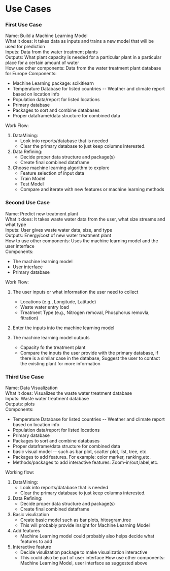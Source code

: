 # Use Cases

### First Use Case

Name: Build a Machine Learning Model<br/>
What it does: It takes data as inputs and trains a new model that will be used for prediction<br/>
Inputs: Data from the water treatment plants<br/>
Outputs: What plant capacity is needed for a particular plant in a particular place for a certain amount of water<br/>
How use other components: Data from the water treatment plant database for Europe
Components:
* Machine Learning package: scikitlearn
* Temperature Database for listed countries -- Weather and climate report based on location info
* Population data/report for listed locations
* Primary database
* Packages to sort and combine databases
* Proper dataframe/data structure for combined data

Work Flow:
1. DataMining: 
   * Look into reports/database that is needed
   * Clear the primary database to just keep columns interested.
2. Data Refining:
   * Decide proper data structure and package(s)
   * Create final combined dataframe
3. Choose machine learning algorithm to explore
   * Feature selection of input data
   * Train Model
   * Test Model
   * Compare and iterate with new features or machine learning methods

### Second Use Case

Name: Predict new treatment plant<br/>
What it does: It takes waste water data from the user, what size streams and what type<br/>
Inputs: User gives waste water data, size, and type<br/>
Outputs: Energy/cost of new water treatment plant<br/>
How to use other components: Uses the machine learning model and the user interface<br/>
Components:
* The machine learning model
* User interface
* Primary database

Work Flow:
1. The user inputs or what information the user need to collect 
   * Locations (e.g., Longitude, Latitude)
   * Waste water entry load
   * Treatment Type (e.g., Nitrogen removal, Phosphorus removla, fitration)

2. Enter the inputs into the machine learning model

3. The machine learning model outputs
   * Capacity fo the treatment plant
   * Compare the inputs the user provide with the primary database, if there is a similar case in the database, 
Suggest the user to contact the existing plant for more information

### Third Use Case

Name: Data Visualization<br/>
What it does: Visualizes the waste water treatment database<br/>
Inputs: Waste water treatment database<br/>
Outputs: plots<br/>
Components:
* Temperature Database for listed countries -- Weather and climate report based on location info
* Population data/report for listed locations
* Primary database
* Packages to sort and combine databases
* Proper dataframe/data structure for combined data
* basic visual model -- such as bar plot, scatter plot, list, tree, etc.
* Packages to add features. For example: color marker, ranking,etc.
* Methods/packages to add interactive features: Zoom-in/out,label,etc.

Working flow:
1. DataMining: 
   * Look into reports/database that is needed
   * Clear the primary database to just keep columns interested.
2. Data Refining:
   * Decide proper data structure and package(s)
   * Create final combined dataframe
3. Basic visulization
   * Create basic model such as bar plots, hitosgram,tree
   * This will probably provide insight for Machine Learning Model
4. Add features
   * Machine Learning model could probably also helps decide what features to add
5. Interactive feature
   * Decide visulization package to make visualization interactive
   * This could also be part of user interface 
How use other components: Machine Learning Model, user interface as suggested above<br/>
